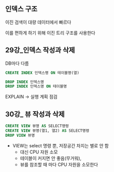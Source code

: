 ## 인덱스 구조

이진 검색이 대량 데이터에서 빠르다

이를 편하게 하기 위해 이진 트리 구조를 사용한다



## 29강_인덱스 작성과 삭제

DB마다 다름

``` sql
CREATE INDEX 인덱스명 ON 테이블명(열)

DROP INDEX 인덱스명
DROP INDEX 인덱스명 ON 테이블명
```

EXPLAIN -> 실행 계획 점검



## 30강_ 뷰 작성과 삭제

``` sql
CREATE VIEW 뷰명 AS SELECT명령
CREATE VIEW 뷰명(열1, 열2) AS SELECT명령
DROP VIEW 뷰명
```

- VIEW는 select 명령 뿐, 저장공간 차지는 별로 안 함
  - 대신 CPU 자원 소모
  - 테이블이 커지면 안 좋음(무거워),
  - 뷰를 참조할 때 마다 CPU 자원을 소모한다